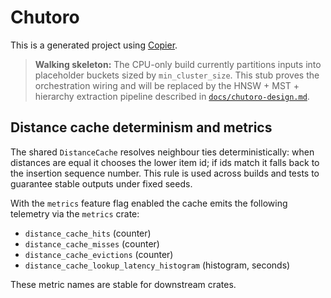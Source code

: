 # Chutoro

This is a generated project using [Copier](https://copier.readthedocs.io/).

> **Walking skeleton:** The CPU-only build currently partitions inputs into
> placeholder buckets sized by `min_cluster_size`. This stub proves the
> orchestration wiring and will be replaced by the HNSW + MST +
> hierarchy extraction pipeline described in
> [`docs/chutoro-design.md`](docs/chutoro-design.md).

## Distance cache determinism and metrics

The shared `DistanceCache` resolves neighbour ties deterministically: when
distances are equal it chooses the lower item id; if ids match it falls back to
the insertion sequence number. This rule is used across builds and tests to
guarantee stable outputs under fixed seeds.

With the `metrics` feature flag enabled the cache emits the following telemetry
via the `metrics` crate:

- `distance_cache_hits` (counter)
- `distance_cache_misses` (counter)
- `distance_cache_evictions` (counter)
- `distance_cache_lookup_latency_histogram` (histogram, seconds)

These metric names are stable for downstream crates.

